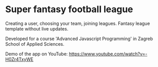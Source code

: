 # Super fantasy football league
Creating a user, choosing your team, joining leagues.
Fantasy league template without live updates.

Developed for a course 'Advanced Javascript Programming' in Zagreb School of Applied Sciences.

Demo of the app on YouTube: https://www.youtube.com/watch?v=-H0Zr4TxyWE

